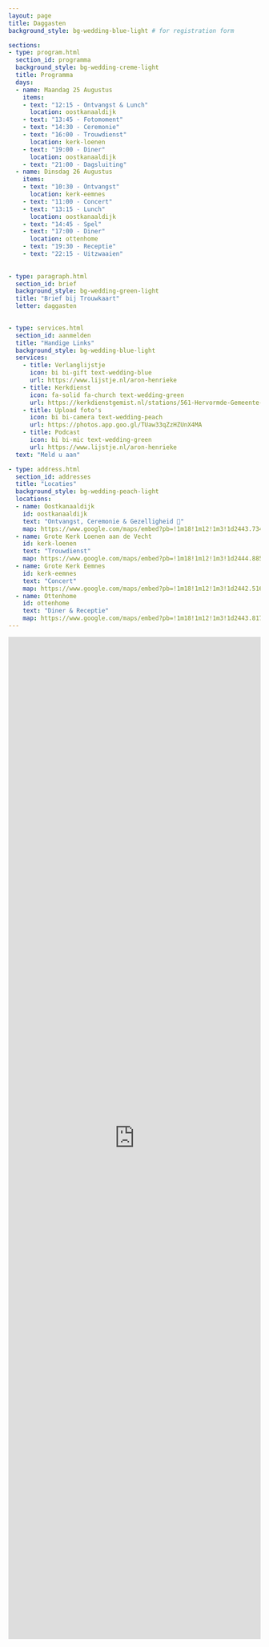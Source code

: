 ```yaml
---
layout: page
title: Daggasten
background_style: bg-wedding-blue-light # for registration form

sections:
- type: program.html
  section_id: programma
  background_style: bg-wedding-creme-light
  title: Programma
  days:
  - name: Maandag 25 Augustus
    items: 
    - text: "12:15 - Ontvangst & Lunch"
      location: oostkanaaldijk
    - text: "13:45 - Fotomoment"
    - text: "14:30 - Ceremonie"
    - text: "16:00 - Trouwdienst"
      location: kerk-loenen
    - text: "19:00 - Diner"
      location: oostkanaaldijk
    - text: "21:00 - Dagsluiting"
  - name: Dinsdag 26 Augustus
    items: 
    - text: "10:30 - Ontvangst"
      location: kerk-eemnes
    - text: "11:00 - Concert"
    - text: "13:15 - Lunch"
      location: oostkanaaldijk
    - text: "14:45 - Spel"
    - text: "17:00 - Diner"
      location: ottenhome
    - text: "19:30 - Receptie"
    - text: "22:15 - Uitzwaaien"
  
  
- type: paragraph.html
  section_id: brief
  background_style: bg-wedding-green-light
  title: "Brief bij Trouwkaart"
  letter: daggasten
    

- type: services.html
  section_id: aanmelden
  title: "Handige Links"
  background_style: bg-wedding-blue-light
  services:
    - title: Verlanglijstje
      icon: bi bi-gift text-wedding-blue
      url: https://www.lijstje.nl/aron-henrieke
    - title: Kerkdienst
      icon: fa-solid fa-church text-wedding-green
      url: https://kerkdienstgemist.nl/stations/561-Hervormde-Gemeente-Loenen-aan-de-Vecht/events/live
    - title: Upload foto's
      icon: bi bi-camera text-wedding-peach
      url: https://photos.app.goo.gl/TUaw33qZzHZUnX4MA 
    - title: Podcast
      icon: bi bi-mic text-wedding-green
      url: https://www.lijstje.nl/aron-henrieke
  text: "Meld u aan"

- type: address.html
  section_id: addresses
  title: "Locaties"
  background_style: bg-wedding-peach-light
  locations:
  - name: Oostkanaaldijk
    id: oostkanaaldijk
    text: "Ontvangst, Ceremonie & Gezelligheid 🎉"
    map: https://www.google.com/maps/embed?pb=!1m18!1m12!1m3!1d2443.734632892129!2d5.006883776776917!3d52.23003885765686!2m3!1f0!2f0!3f0!3m2!1i1024!2i768!4f13.1!3m3!1m2!1s0x47c672e6cab66f39%3A0x72553236f4a1e815!2sOostkanaaldijk%208%2C%203632%20GA%20Loenen%20aan%20de%20Vecht!5e0!3m2!1snl!2snl!4v1750267981128!5m2!1snl!2snl
  - name: Grote Kerk Loenen aan de Vecht
    id: kerk-loenen
    text: "Trouwdienst"
    map: https://www.google.com/maps/embed?pb=!1m18!1m12!1m3!1d2444.885236918978!2d5.0230558!3d52.209132999999994!2m3!1f0!2f0!3f0!3m2!1i1024!2i768!4f13.1!3m3!1m2!1s0x47c6739c2f0c513d%3A0x539f94ed6baf930d!2sGrote%20Kerk%20Loenen!5e0!3m2!1snl!2snl!4v1750268733209!5m2!1snl!2snl
  - name: Grote Kerk Eemnes
    id: kerk-eemnes
    text: "Concert"
    map: https://www.google.com/maps/embed?pb=!1m18!1m12!1m3!1d2442.516805014667!2d5.265318800000001!3d52.2521597!2m3!1f0!2f0!3f0!3m2!1i1024!2i768!4f13.1!3m3!1m2!1s0x47c61550d6331d4b%3A0x251a6bebe43f33b1!2sGrote%20of%20Sint-Nicolaaskerk%20(Eemnes)!5e0!3m2!1snl!2snl!4v1750268824669!5m2!1snl!2snl
  - name: Ottenhome
    id: ottenhome
    text: "Diner & Receptie"
    map: https://www.google.com/maps/embed?pb=!1m18!1m12!1m3!1d2443.8173571236725!2d5.0764949!3d52.228536!2m3!1f0!2f0!3f0!3m2!1i1024!2i768!4f13.1!3m3!1m2!1s0x47c66da1ca921c41%3A0x20a145b04b7db603!2sOttenhome!5e0!3m2!1snl!2snl!4v1750268886386!5m2!1snl!2snl
---
```


<!-- Background managed at page level -->
<iframe src="https://docs.google.com/forms/d/e/1FAIpQLSehOo377JMwMc8C3erjoHAAVsWAOwQp2Mx1K4yXSkHwlM-aiQ/viewform?embedded=true" width="100%" height="2000" frameborder="0" marginheight="0" marginwidth="0">Laden…</iframe>
